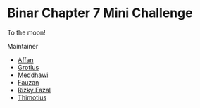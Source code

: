 # Binar Chapter 7 Mini Challenge

To the moon!

Maintainer
- [Affan](https://github.com/whoisraa)
- [Grotius](https://github.com/grotiuss)
- [Meddhawi](https://github.com/grotiuss)
- [Fauzan](https://github.com/fauzanhr)
- [Rizky Fazal](https://github.com/rizkyfazalmuttaqin)
- [Thimotius](https://github.com/headstarts)